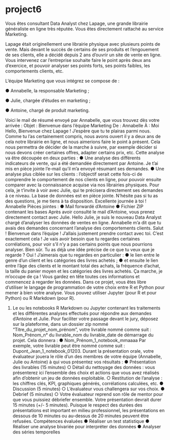 # project6

Vous êtes consultant Data Analyst chez Lapage, une grande librairie
généraliste en ligne très réputée. Vous êtes directement rattaché au
service Marketing.

Lapage était originellement une librairie physique avec plusieurs
points de vente. Mais devant le succès de certains de ses produits et
l’engouement de ses clients, elle a décidé depuis 2 ans d’ouvrir un site
de vente en ligne. Vous intervenez car l’entreprise souhaite faire le
point après deux ans d’exercice, et pouvoir analyser ses points forts, ses
points faibles, les comportements clients, etc.

L’équipe Marketing que vous intégrez se compose de :

● Annabelle, la responsable Marketing ;

● Julie, chargée d’études en marketing ;

● Antoine, chargé de produit marketing.

Voici le mail de résumé envoyé par Annabelle, que vous trouvez dès
votre arrivée :
Objet : Bienvenue dans l’équipe Marketing
De : Annabelle
À : Moi
Hello,
Bienvenue chez Lapage ! J’espère que tu te plairas parmi nous.
Comme tu l’as certainement compris, nous avons ouvert il y a deux
ans de cela notre librairie en ligne, et nous aimerions faire le point à
présent. Cela nous permettra de décider de la marche à suivre, par
exemple décider si nous devons créer certaines offres, adapter
certains prix, etc.
Cette analyse va être découpée en deux parties :
● Une analyse des différents indicateurs de vente, qui a été
demandée directement par Antoine. Je t’ai mis en pièce
jointe l’e-mail qu’il m’a envoyé résumant ses demandes.
● Une analyse plus ciblée sur les clients : l’objectif serait cette
fois-ci de comprendre le comportement de nos clients en
ligne, pour pouvoir ensuite comparer avec la connaissance
acquise via nos librairies physiques. Pour cela, je t’invite à voir
avec Julie, qui te précisera directement ses demandes à ce
niveau.
La base de données est en pièce jointe. N’hésite pas si tu as des
questions, je me tiens à ta disposition.
Excellente journée à toi !
Annabelle
Pièces jointes :
● Mail forwardé d’Antoine
● Fichier ZIP contenant les bases
Après avoir consulté le mail d’Antoine, vous prenez directement
contact avec Julie.
Hello Julie, je suis le nouveau Data Analyst chargé d’analyser les
données de ventes en ligne. Annabelle m’a dit que tu avais des
demandes concernant l’analyse des comportements clients.
Salut ! Bienvenue dans l’équipe ! J’allais justement prendre
contact avec toi. C’est exactement cela ! Je vais avoir besoin
que tu regardes certaines corrélations, pour voir s’il n’y a pas
certains points que nous pourrions analyser.
Bien sûr. Tu as déjà une idée précise de ce que tu veux que je
regarde ?
Oui ! J’aimerais que tu regardes en particulier :
● le lien entre le genre d’un client et les catégories des
livres achetés ;
● et ensuite le lien entre l’âge des clients et le montant total
des achats, la fréquence d’achat, la taille du panier moyen
et les catégories des livres achetés.
Ça marche, je m’occupe de ça !
Vous gardez en tête toutes ces informations et commencez à regarder
les données.
Dans ce projet, vous êtes libre d’utiliser le langage de programmation
de votre choix entre R et Python pour mener à bien votre analyse.
Vous pouvez utiliser Jupyter (pour R et pour Python) ou R Markdown
(pour R).
1. Le ou les notebooks R Markdown ou Jupyter contenant les
traitements et les différentes analyses effectués pour répondre aux
demandes d’Antoine et Julie.
Pour faciliter votre passage devant le jury, déposez sur la plateforme,
dans un dossier zip nommé “Titre_du_projet_nom_prénom”, votre
livrable nommé comme suit : Nom_Prénom_n° du livrable_nom du
livrable_date de démarrage du projet. Cela donnera :
● Nom_Prénom_1_notebook_mmaaaa
Par exemple, votre livrable peut être nommé comme suit :
Dupont_Jean_1_notebook_01203.
Durant la présentation orale, votre évaluateur jouera le rôle d’un des
membres de votre équipe (Annabelle, Julie ou Antoine) à qui vous
présentez vos résultats :
● Présentation des livrables (15 minutes)
○ Détail du nettoyage des données : vous présenterez ici
l’ensemble des choix et actions que vous avez réalisés afin
d’obtenir un jeu de données exploitable.
○ Restitution de l’analyse : les chiffres clés, KPI, graphiques
générés, corrélations calculées, etc.
● Discussion (5 minutes)
○ L’évaluateur vous challengera sur vos choix.
● Debrief (5 minutes)
○ Votre évaluateur reprend son rôle de mentor pour que vous
puissiez débriefer ensemble.
Votre présentation devrait durer 15 minutes (+/- 5 minutes). Puisque le
respect des durées des présentations est important en milieu
professionnel, les présentations en dessous de 10 minutes ou
au-dessus de 20 minutes peuvent être refusées.
Compétences évaluées
● Réaliser un test statistique
● Réaliser une analyse bivariée pour interpréter des données
● Analyser des séries temporelles
